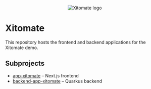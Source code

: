 <p align="center">
  <img src="https://github.com/user-attachments/assets/96226d2a-a4a7-42e6-80ee-b5de4f05fa69" alt="Xitomate logo" />
</p>

# Xitomate

This repository hosts the frontend and backend applications for the Xitomate demo.

## Subprojects

- [app-xitomate](app-xitomate/README.md) – Next.js frontend
- [backend-app-xitomate](backend-app-xitomate/README.md) – Quarkus backend

